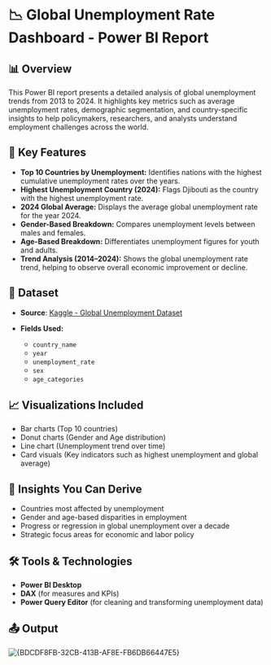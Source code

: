 # 📉 Global Unemployment Rate Dashboard - Power BI Report

## 📊 Overview

This Power BI report presents a detailed analysis of global unemployment trends from 2013 to 2024. It highlights key metrics such as average unemployment rates, demographic segmentation, and country-specific insights to help policymakers, researchers, and analysts understand employment challenges across the world.

## 🧩 Key Features

* **Top 10 Countries by Unemployment:** Identifies nations with the highest cumulative unemployment rates over the years.
* **Highest Unemployment Country (2024):** Flags Djibouti as the country with the highest unemployment rate.
* **2024 Global Average:** Displays the average global unemployment rate for the year 2024.
* **Gender-Based Breakdown:** Compares unemployment levels between males and females.
* **Age-Based Breakdown:** Differentiates unemployment figures for youth and adults.
* **Trend Analysis (2014–2024):** Shows the global unemployment rate trend, helping to observe overall economic improvement or decline.

## 📂 Dataset

* **Source**: [Kaggle - Global Unemployment Dataset](https://www.kaggle.com/datasets/sazidthe1/global-unemployment-data)
* **Fields Used:**

  * `country_name`
  * `year`
  * `unemployment_rate`
  * `sex`
  * `age_categories`

## 📈 Visualizations Included

* Bar charts (Top 10 countries)
* Donut charts (Gender and Age distribution)
* Line chart (Unemployment trend over time)
* Card visuals (Key indicators such as highest unemployment and global average)

## 🚀 Insights You Can Derive

* Countries most affected by unemployment
* Gender and age-based disparities in employment
* Progress or regression in global unemployment over a decade
* Strategic focus areas for economic and labor policy

## 🛠 Tools & Technologies

* **Power BI Desktop**
* **DAX** (for measures and KPIs)
* **Power Query Editor** (for cleaning and transforming unemployment data)

## 📤 Output 
![{BDCDF8FB-32CB-413B-AF8E-FB6DB66447E5}](https://github.com/user-attachments/assets/beb91161-4565-4b48-9ba7-85734bf71f53)
